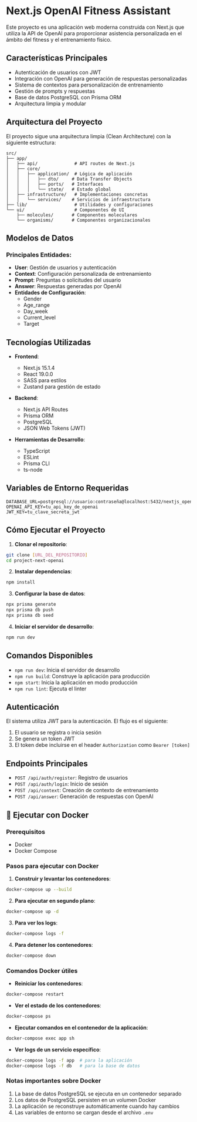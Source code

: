# Next.js OpenAI Fitness Assistant

Este proyecto es una aplicación web moderna construida con Next.js que utiliza la API de OpenAI para proporcionar asistencia personalizada en el ámbito del fitness y el entrenamiento físico.

## Características Principales

- Autenticación de usuarios con JWT
- Integración con OpenAI para generación de respuestas personalizadas
- Sistema de contextos para personalización de entrenamiento
- Gestión de prompts y respuestas
- Base de datos PostgreSQL con Prisma ORM
- Arquitectura limpia y modular

## Arquitectura del Proyecto

El proyecto sigue una arquitectura limpia (Clean Architecture) con la siguiente estructura:

```
src/
├── app/
│   ├── api/              # API routes de Next.js
│   ├── core/            
│   │   ├── application/  # Lógica de aplicación
│   │   │   ├── dto/     # Data Transfer Objects
│   │   │   ├── ports/   # Interfaces
│   │   │   └── state/   # Estado global
│   ├── infrastructure/   # Implementaciones concretas
│   │   └── services/    # Servicios de infraestructura
├── lib/                  # Utilidades y configuraciones
└── ui/                   # Componentes de UI
    ├── molecules/       # Componentes moleculares
    └── organisms/       # Componentes organizacionales
```

## Modelos de Datos

### Principales Entidades:

- **User**: Gestión de usuarios y autenticación
- **Context**: Configuración personalizada de entrenamiento
- **Prompt**: Preguntas o solicitudes del usuario
- **Answer**: Respuestas generadas por OpenAI
- **Entidades de Configuración**:
  - Gender
  - Age_range
  - Day_week
  - Current_level
  - Target

## Tecnologías Utilizadas

- **Frontend**:
  - Next.js 15.1.4
  - React 19.0.0
  - SASS para estilos
  - Zustand para gestión de estado

- **Backend**:
  - Next.js API Routes
  - Prisma ORM
  - PostgreSQL
  - JSON Web Tokens (JWT)

- **Herramientas de Desarrollo**:
  - TypeScript
  - ESLint
  - Prisma CLI
  - ts-node

## Variables de Entorno Requeridas

```env
DATABASE_URL=postgresql://usuario:contraseña@localhost:5432/nextjs_openai
OPENAI_API_KEY=tu_api_key_de_openai
JWT_KEY=tu_clave_secreta_jwt
```

## Cómo Ejecutar el Proyecto

1. **Clonar el repositorio**:
```bash
git clone [URL_DEL_REPOSITORIO]
cd project-next-openai
```

2. **Instalar dependencias**:
```bash
npm install
```

3. **Configurar la base de datos**:
```bash
npx prisma generate
npx prisma db push
npx prisma db seed
```

4. **Iniciar el servidor de desarrollo**:
```bash
npm run dev
```

## Comandos Disponibles

- `npm run dev`: Inicia el servidor de desarrollo
- `npm run build`: Construye la aplicación para producción
- `npm start`: Inicia la aplicación en modo producción
- `npm run lint`: Ejecuta el linter

## Autenticación

El sistema utiliza JWT para la autenticación. El flujo es el siguiente:

1. El usuario se registra o inicia sesión
2. Se genera un token JWT
3. El token debe incluirse en el header `Authorization` como `Bearer [token]`

## Endpoints Principales

- `POST /api/auth/register`: Registro de usuarios
- `POST /api/auth/login`: Inicio de sesión
- `POST /api/context`: Creación de contexto de entrenamiento
- `POST /api/answer`: Generación de respuestas con OpenAI

## 🐳 Ejecutar con Docker

### Prerequisitos
- Docker
- Docker Compose

### Pasos para ejecutar con Docker

1. **Construir y levantar los contenedores**:
```bash
docker-compose up --build
```

2. **Para ejecutar en segundo plano**:
```bash
docker-compose up -d
```

3. **Para ver los logs**:
```bash
docker-compose logs -f
```

4. **Para detener los contenedores**:
```bash
docker-compose down
```

### Comandos Docker útiles

- **Reiniciar los contenedores**:
```bash
docker-compose restart
```

- **Ver el estado de los contenedores**:
```bash
docker-compose ps
```

- **Ejecutar comandos en el contenedor de la aplicación**:
```bash
docker-compose exec app sh
```

- **Ver logs de un servicio específico**:
```bash
docker-compose logs -f app  # para la aplicación
docker-compose logs -f db   # para la base de datos
```

### Notas importantes sobre Docker

1. La base de datos PostgreSQL se ejecuta en un contenedor separado
2. Los datos de PostgreSQL persisten en un volumen Docker
3. La aplicación se reconstruye automáticamente cuando hay cambios
4. Las variables de entorno se cargan desde el archivo `.env`
